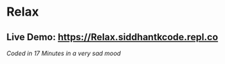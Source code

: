 # Relax

## Live Demo: https://Relax.siddhantkcode.repl.co

*Coded in 17 Minutes in a very sad mood*
